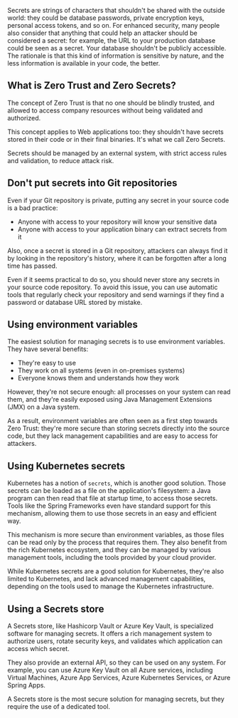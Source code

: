 Secrets are strings of characters that shouldn't be shared with the outside world:
they could be database passwords, private encryption keys, personal access tokens, and so on.
For enhanced security, many people also consider that anything that could help an attacker should be considered a secret: for example, the URL to your production database could be seen as a secret. Your database shouldn't be publicly accessible. The rationale is that this kind of information is sensitive by nature, and the less information is available in your code, the better.

## What is Zero Trust and Zero Secrets?

The concept of Zero Trust is that no one should be blindly trusted, and allowed to access company resources without being validated and authorized.

This concept applies to Web applications too: they shouldn't have secrets stored in their
code or in their final binaries. It's what we call Zero Secrets.

Secrets should be managed by an external system, with strict access rules and validation, to reduce attack risk.

## Don't put secrets into Git repositories

Even if your Git repository is private, putting any secret in your source code is a bad practice:

- Anyone with access to your repository will know your sensitive data
- Anyone with access to your application binary can extract secrets from it

Also, once a secret is stored in a Git repository, attackers can always find it by looking in the repository's history, where it
can be forgotten after a long time has passed.

Even if it seems practical to do so, you should never store any secrets in your source code repository. To avoid this issue, you can use automatic tools that regularly check your repository and send warnings if they find a password or database URL stored by mistake.

## Using environment variables

The easiest solution for managing secrets is to use environment variables. They have several benefits:

- They're easy to use
- They work on all systems (even in on-premises systems)
- Everyone knows them and understands how they work

However, they're not secure enough: all processes on your system can read them, and they're easily exposed
using Java Management Extensions (JMX) on a Java system.

As a result, environment variables are often seen as a first step towards Zero Trust: they're more secure than storing secrets
directly into the source code, but they lack management capabilities and are easy to access for attackers.

## Using Kubernetes secrets

Kubernetes has a notion of `secrets`, which is another good solution. Those secrets can be loaded as a file on the application's
filesystem: a Java program can then read that file at startup time, to access those secrets. Tools like the Spring Frameworks even
have standard support for this mechanism, allowing them to use those secrets in an easy and efficient way.

This mechanism is more secure than environment variables, as those files can be read only by the process that requires them. They
also benefit from the rich Kubernetes ecosystem, and they can be managed by various management tools, including the tools provided by
your cloud provider.

While Kubernetes secrets are a good solution for Kubernetes, they're also limited to Kubernetes, and lack advanced management capabilities, depending
on the tools used to manage the Kubernetes infrastructure.

## Using a Secrets store

A Secrets store, like Hashicorp Vault or Azure Key Vault, is specialized software for managing secrets. It offers a rich management
system to authorize users, rotate security keys, and validates which application can access which secret.

They also provide an external API, so they can be used on any system. For example, you can use Azure Key Vault on all Azure services,
including Virtual Machines, Azure App Services, Azure Kubernetes Services, or Azure Spring Apps.

A Secrets store is the most secure solution for managing secrets, but they require the use of a dedicated tool.
